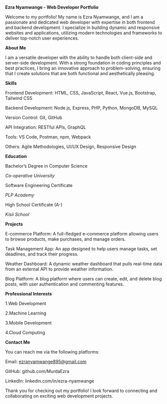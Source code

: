 **Ezra Nyamwange - Web Developer Portfolio**

Welcome to my portfolio! My name is Ezra Nyamwange, and I am a passionate and dedicated web developer with expertise in both frontend and backend development. I specialize in building dynamic and responsive websites and applications, utilizing modern technologies and frameworks to deliver top-notch user experiences.

**About Me**

I am a versatile developer with the ability to handle both client-side and server-side development. With a strong foundation in coding principles and best practices, I bring an innovative approach to problem-solving, ensuring that I create solutions that are both functional and aesthetically pleasing.

**Skills**

Frontend Development: HTML, CSS, JavaScript, React, Vue.js, Bootstrap, Tailwind CSS

Backend Development: Node.js, Express, PHP, Python, MongoDB, MySQL

Version Control: Git, GitHub

API Integration: RESTful APIs, GraphQL

Tools: VS Code, Postman, npm, Webpack

Others: Agile Methodologies, UI/UX Design, Responsive Design

**Education**

Bachelor’s Degree in Computer Science

_Co-operative University_


Software Engineering Certificate

_PLP Academy_


High School Certificate (A-)

_Kisii School_

**Projects**

E-commerce Platform: A full-fledged e-commerce platform allowing users to browse products, make purchases, and manage orders.

Task Management App: An app designed to help users manage tasks, set deadlines, and track their progress.

Weather Dashboard: A dynamic weather dashboard that pulls real-time data from an external API to provide weather information.

Blog Platform: A blog platform where users can create, edit, and delete blog posts, with user authentication and commenting features.


**Professional Interests**

1.Web Development

2.Machine Learning

3.Mobile Development

4.Cloud Computing


**Contact Me**

You can reach me via the following platforms:

Email: ezranyamwange895@gmail.com

GitHub: github.com/MurdaEzra

LinkedIn: linkedin.com/in/ezra-nyamwange

Thank you for checking out my portfolio! I look forward to connecting and collaborating on exciting web development projects.
